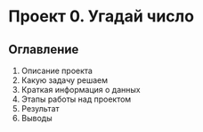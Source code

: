 # Проект 0. Угадай число

## Оглавление
1. Описание проекта
2. Какую задачу решаем
3. Краткая информация о данных
4. Этапы работы над проектом
5. Результат
6. Выводы
